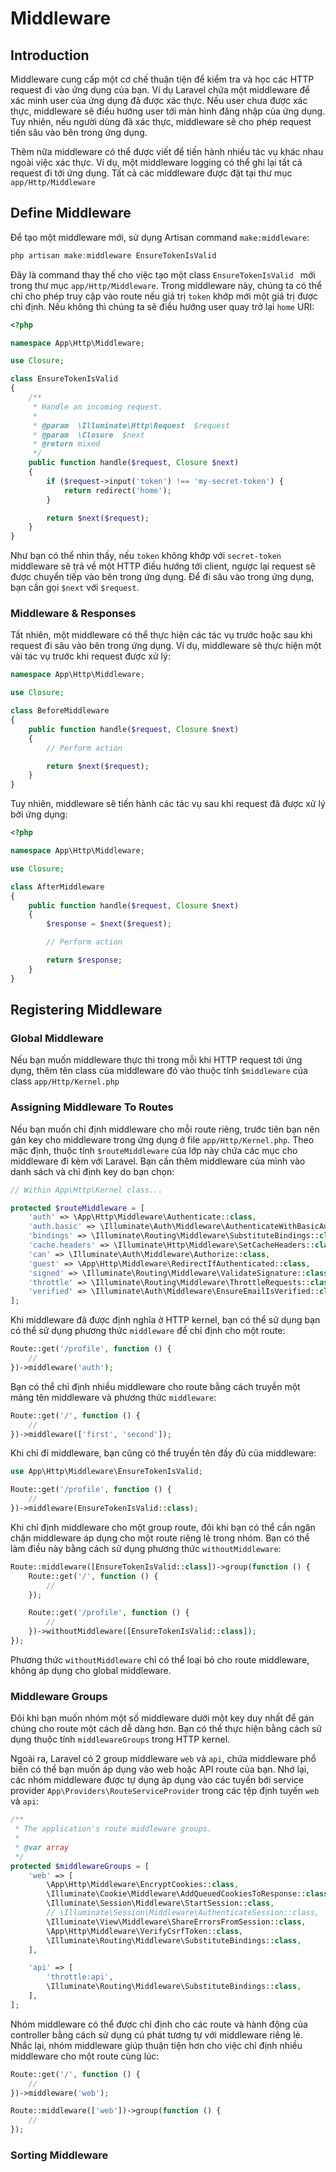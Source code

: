 # Middleware

## Introduction
Middleware cung cấp một cơ chế thuận tiện để kiểm tra và học các HTTP request đi vào ứng dụng của bạn. Ví dụ Laravel chứa một middleware để xác minh user của ứng dụng đã được xác thực. Nếu user chưa được xác thực, middleware sẽ điều hướng user tới màn hình đăng nhập của ứng dụng. Tuy nhiên, nếu người dùng đã xác thực, middleware sẽ cho phép request tiến sâu vào bên trong ứng dụng.

Thêm nữa middleware có thể được viết để tiến hành nhiều tác vụ khác nhau ngoài việc xác thực. Ví dụ, một middleware logging có thể ghi lại tất cả request đi tới ứng dụng. Tất cả các middleware được đặt tại thư mục `app/Http/Middleware`

## Define Middleware
Để tạo một middleware mới, sử dụng Artisan command `make:middleware`:
```PHP
php artisan make:middleware EnsureTokenIsValid
```
Đây là command thay thế cho việc tạo một class `EnsureTokenIsValid ` mới trong thư mục `app/Http/Middleware`. Trong middleware này, chúng ta có thể chỉ cho phép truy cập vào route nếu giá trị `token` khớp mới một giá trị được chỉ định. Nếu không thì chúng ta sẽ điều hướng user quay trở lại `home` URI:
```PHP
<?php

namespace App\Http\Middleware;

use Closure;

class EnsureTokenIsValid
{
    /**
     * Handle an incoming request.
     *
     * @param  \Illuminate\Http\Request  $request
     * @param  \Closure  $next
     * @return mixed
     */
    public function handle($request, Closure $next)
    {
        if ($request->input('token') !== 'my-secret-token') {
            return redirect('home');
        }

        return $next($request);
    }
}
```
Như bạn có thể nhìn thấy, nếu `token` không khớp với `secret-token` middleware sẽ trả về  một HTTP điều hướng tới client, ngược lại request sẽ được chuyển tiếp vào bên trong ứng dụng. Để đi sâu vào trong ứng dụng, bạn cần gọi `$next` với `$request`.

### Middleware & Responses
Tất nhiên, một middleware có thể thực hiện các tác vụ trước hoặc sau khi request đi sâu vào bên trong ứng dụng. Ví dụ, middleware sẽ thực hiện một vài tác vụ trước khi request được xử lý:
```PHP
namespace App\Http\Middleware;

use Closure;

class BeforeMiddleware
{
    public function handle($request, Closure $next)
    {
        // Perform action

        return $next($request);
    }
}
```
Tuy nhiên, middleware sẽ tiến hành các tác vụ sau khi request đã được xử lý bởi ứng dụng:
```PHP
<?php

namespace App\Http\Middleware;

use Closure;

class AfterMiddleware
{
    public function handle($request, Closure $next)
    {
        $response = $next($request);

        // Perform action

        return $response;
    }
}
```
## Registering Middleware
### Global Middleware
Nếu bạn muốn middleware thực thi trong mỗi khi HTTP request tới ứng dụng, thêm tên class của middleware đó vào thuộc tính `$middleware` của class `app/Http/Kernel.php`

### Assigning Middleware To Routes
Nếu bạn muốn chỉ định middleware cho mỗi route riêng, trước tiên bạn nên gán key cho middleware trong ứng dụng ở file `app/Http/Kernel.php`. Theo mặc định, thuộc tính `$routeMiddleware` của lớp này chứa các mục cho middleware đi kèm với Laravel.
Bạn cần thêm middleware của mình vào danh sách và chỉ định key do bạn chọn:
```PHP
// Within App\Http\Kernel class...

protected $routeMiddleware = [
    'auth' => \App\Http\Middleware\Authenticate::class,
    'auth.basic' => \Illuminate\Auth\Middleware\AuthenticateWithBasicAuth::class,
    'bindings' => \Illuminate\Routing\Middleware\SubstituteBindings::class,
    'cache.headers' => \Illuminate\Http\Middleware\SetCacheHeaders::class,
    'can' => \Illuminate\Auth\Middleware\Authorize::class,
    'guest' => \App\Http\Middleware\RedirectIfAuthenticated::class,
    'signed' => \Illuminate\Routing\Middleware\ValidateSignature::class,
    'throttle' => \Illuminate\Routing\Middleware\ThrottleRequests::class,
    'verified' => \Illuminate\Auth\Middleware\EnsureEmailIsVerified::class,
];
```

Khi middleware đã được định nghĩa ở HTTP kernel, bạn có thể sử dụng bạn có thể sử dụng phương thức `middleware` để chỉ định cho một route:
```PHP
Route::get('/profile', function () {
    //
})->middleware('auth');
```

Bạn có thể chỉ định nhiều middleware cho route bằng cách truyền một mảng tên middleware và phương thức `middleware`:
```PHP
Route::get('/', function () {
    //
})->middleware(['first', 'second']);
```

Khi chỉ đỉ middleware, bạn cũng có thể truyền tên đầy đủ của middleware:
```PHP
use App\Http\Middleware\EnsureTokenIsValid;

Route::get('/profile', function () {
    //
})->middleware(EnsureTokenIsValid::class);
```

Khi chỉ định middleware cho một group route, đôi khi bạn có thể cần ngăn chặn middleware áp dụng cho một route riêng lẻ trong nhóm. Bạn có thể làm điều này bằng cách sử dụng phương thức `withoutMiddleware`:
```PHP
Route::middleware([EnsureTokenIsValid::class])->group(function () {
    Route::get('/', function () {
        //
    });

    Route::get('/profile', function () {
        //
    })->withoutMiddleware([EnsureTokenIsValid::class]);
});
```

Phương thức `withoutMiddleware` chỉ có thể loại bỏ cho route middleware, không áp dụng cho global middleware.

### Middleware Groups
Đôi khi bạn muốn nhóm một số middleware dưới một key duy nhất để gán chúng cho route một cách dễ dàng hơn. Bạn có thể thực hiện bằng cách sử dụng thuộc tính `middlewareGroups` trong HTTP kernel.

Ngoài ra, Laravel có 2 group middleware `web` và `api`, chứa middleware phổ biến có thể bạn muốn áp dụng vào web hoặc API route của bạn. Nhớ lại, các nhóm middleware được tự dụng áp dụng vào các tuyến bới service provider `App\Providers\RouteServiceProvider` trong các tệp định tuyến `web` và `api`:
```PHP
/**
 * The application's route middleware groups.
 *
 * @var array
 */
protected $middlewareGroups = [
    'web' => [
        \App\Http\Middleware\EncryptCookies::class,
        \Illuminate\Cookie\Middleware\AddQueuedCookiesToResponse::class,
        \Illuminate\Session\Middleware\StartSession::class,
        // \Illuminate\Session\Middleware\AuthenticateSession::class,
        \Illuminate\View\Middleware\ShareErrorsFromSession::class,
        \App\Http\Middleware\VerifyCsrfToken::class,
        \Illuminate\Routing\Middleware\SubstituteBindings::class,
    ],

    'api' => [
        'throttle:api',
        \Illuminate\Routing\Middleware\SubstituteBindings::class,
    ],
];
```

Nhóm middleware có thể được chỉ định cho các route và hành động của controller bằng cách sử dụng cú phát tương tự với middleware riêng lẻ. Nhắc lại, nhóm middleware giúp thuận tiện hơn cho việc chỉ định nhiều middleware cho một route cùng lúc:
```PHP
Route::get('/', function () {
    //
})->middleware('web');

Route::middleware(['web'])->group(function () {
    //
});
```

### Sorting Middleware